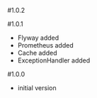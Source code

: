 #1.0.2

#1.0.1
- Flyway added
- Prometheus added
- Cache added
- ExceptionHandler added

#1.0.0
- initial version